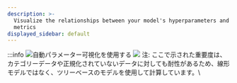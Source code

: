 ```yaml
---
description: >-
  Visualize the relationships between your model's hyperparameters and output
  metrics
displayed_sidebar: default
---
```

:::info
![自動パラメーター可視化を使用する](/images/app_ui/hyperparameter_importance_panel.gif)
![](https://paper-attachments.dropbox.com/s_B78AACEDFC4B6CE0BF245AA5C54750B01173E5A39173E03BE6F3ACF776A01267_1578798509642_image.png)
注: ここで示された重要度は、カテゴリーデータや正規化されていないデータに対しても耐性があるため、線形モデルではなく、ツリーベースのモデルを使用して計算しています。\




